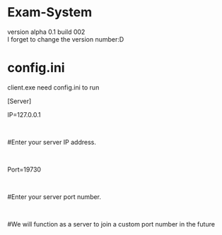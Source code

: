 # Exam-System
version alpha 0.1
build 002<br />I forget to change the version number:D
# config.ini
client.exe need config.ini to run<br />
<p></p>
[Server]<br />
<p>IP=127.0.0.1</p><br /><p>#Enter your server IP address.</p><br />
<p>Port=19730</p><br /><p>#Enter your server port number.</p><br />
<p>#We will function as a server to join a custom port number in the future</p>
